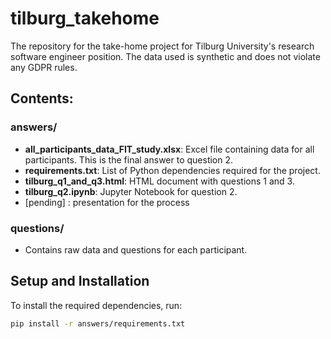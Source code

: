 # tilburg_takehome

The repository for the take-home project for Tilburg University's research software engineer position. The data used is synthetic and does not violate any GDPR rules.

## Contents:

### answers/
- **all_participants_data_FIT_study.xlsx**: Excel file containing data for all participants. This is the final answer to question 2.
- **requirements.txt**: List of Python dependencies required for the project.
- **tilburg_q1_and_q3.html**: HTML document with questions 1 and 3.
- **tilburg_q2.ipynb**: Jupyter Notebook for question 2.
- [pending] : presentation for the process

### questions/
- Contains raw data and questions for each participant.

## Setup and Installation
To install the required dependencies, run:

```bash
pip install -r answers/requirements.txt

